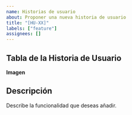 ```yaml
---
name: Historias de usuario
about: Proponer una nueva historia de usuario
title: "[HU-XX]"
labels: ["feature"]
assignees: []
---
```

## Tabla de la Historia de Usuario
**Imagen**

## Descripción
Describe la funcionalidad que deseas añadir.